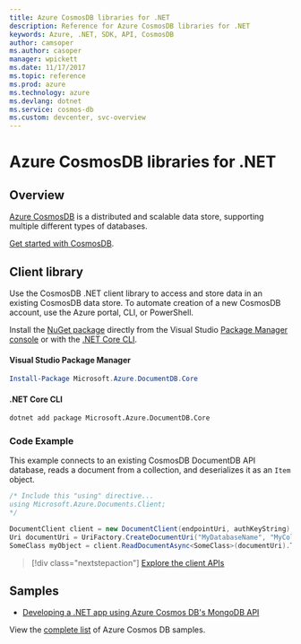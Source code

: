 ```yaml
---
title: Azure CosmosDB libraries for .NET
description: Reference for Azure CosmosDB libraries for .NET
keywords: Azure, .NET, SDK, API, CosmosDB
author: camsoper
ms.author: casoper
manager: wpickett
ms.date: 11/17/2017
ms.topic: reference
ms.prod: azure
ms.technology: azure
ms.devlang: dotnet
ms.service: cosmos-db
ms.custom: devcenter, svc-overview
---
```


# Azure CosmosDB libraries for .NET

## Overview

[Azure CosmosDB](https://docs.microsoft.com/azure/cosmos-db/introduction) is a distributed and scalable data store, supporting multiple different types of databases.

[Get started with CosmosDB](https://docs.microsoft.com/azure/cosmos-db/create-documentdb-dotnet).

## Client library

Use the CosmosDB .NET client library to access and store data in an existing CosmosDB data store.  To automate creation of a new CosmosDB account, use the Azure portal, CLI, or PowerShell.

Install the [NuGet package](https://www.nuget.org/packages/Microsoft.Azure.DocumentDB.Core) directly from the Visual Studio [Package Manager console][PackageManager] or with the [.NET Core CLI][DotNetCLI].

#### Visual Studio Package Manager

```powershell
Install-Package Microsoft.Azure.DocumentDB.Core
```

#### .NET Core CLI

```bash
dotnet add package Microsoft.Azure.DocumentDB.Core
```

### Code Example

This example connects to an existing CosmosDB DocumentDB API database, reads a document from a collection, and deserializes it as an `Item` object.   

```csharp
/* Include this "using" directive...
using Microsoft.Azure.Documents.Client;
*/

DocumentClient client = new DocumentClient(endpointUri, authKeyString);
Uri documentUri = UriFactory.CreateDocumentUri("MyDatabaseName", "MyCollectionName", "DocumentId");
SomeClass myObject = client.ReadDocumentAsync<SomeClass>(documentUri).ToString()).Result;
```

> [!div class="nextstepaction"]
> [Explore the client APIs](/dotnet/api/overview/azure/cosmosdb/client)

## Samples

* [Developing a .NET app using Azure Cosmos DB's MongoDB API](https://azure.microsoft.com/resources/samples/azure-cosmos-db-mongodb-dotnet-getting-started/)

View the [complete list](https://azure.microsoft.com/resources/samples/?platform=dotnet&term=cosmosdb) of Azure Cosmos DB samples.

[PackageManager]: https://docs.microsoft.com/nuget/tools/package-manager-console
[DotNetCLI]: https://docs.microsoft.com/dotnet/core/tools/dotnet-add-package
